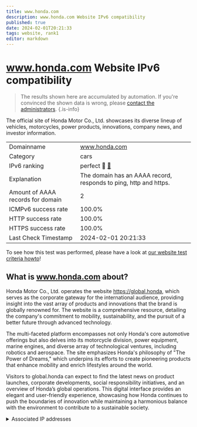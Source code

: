 ```yaml
---
title: www.honda.com
description: www.honda.com Website IPv6 compatibility
published: true
date: 2024-02-01T20:21:33
tags: website, rank1
editor: markdown
---
```


# www.honda.com Website IPv6 compatibility

> The results shown here are accumulated by automation. If you're convinced the shown data is wrong, please [contact the administrators](/howto/chat). 
{.is-info}

The official site of Honda Motor Co., Ltd. showcases its diverse lineup of vehicles, motorcycles, power products, innovations, company news, and investor information.


|   |   |
| - | - |
| Domainname | www.honda.com
| Category | cars |
| IPv6 ranking | perfect :1st_place_medal: [🔗](/howto/ranking) |
| Explanation | The domain has an AAAA record, responds to ping, http and https. |
| Amount of AAAA records for domain | 2 |
| ICMPv6 success rate | 100.0%|
| HTTP success rate | 100.0% |
| HTTPS success rate | 100.0% |
| Last Check Timestamp | 2024-02-01 20:21:33 |

To see how this test was performed, please have a look at [our website test criteria howto](/howto/testcriteria/website)!


## What is www.honda.com about?
Honda Motor Co., Ltd. operates the website https://global.honda, which serves as the corporate gateway for the international audience, providing insight into the vast array of products and innovations that the brand is globally renowned for. The website is a comprehensive resource, detailing the company's commitment to mobility, sustainability, and the pursuit of a better future through advanced technology.

The multi-faceted platform encompasses not only Honda's core automotive offerings but also delves into its motorcycle division, power equipment, marine engines, and diverse array of technological ventures, including robotics and aerospace. The site emphasizes Honda's philosophy of "The Power of Dreams," which underpins its efforts to create pioneering products that enhance mobility and enrich lifestyles around the world.

Visitors to global.honda can expect to find the latest news on product launches, corporate developments, social responsibility initiatives, and an overview of Honda’s global operations. This digital interface provides an elegant and user-friendly experience, showcasing how Honda continues to push the boundaries of innovation while maintaining a harmonious balance with the environment to contribute to a sustainable society.



<details>
<summary>Associated IP addresses</summary>

2a02:26f0:280:49f::21b0

2a02:26f0:280:4ab::21b0

</details>
